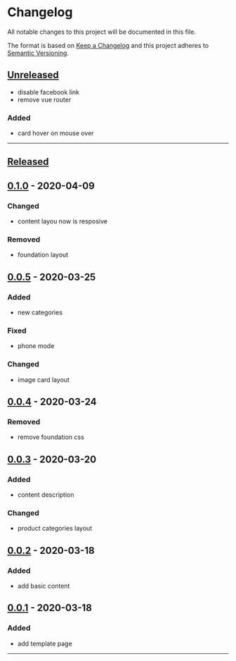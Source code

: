 # Changelog
All notable changes to this project will be documented in this file.

The format is based on [Keep a Changelog][Keep a Changelog] and this project adheres to [Semantic Versioning][Semantic Versioning].

## [Unreleased]
- disable facebook link
- remove vue router

### Added
- card hover on mouse over

---

## [Released]

## [0.1.0] - 2020-04-09

### Changed
- content layou now is resposive

### Removed
- foundation layout

## [0.0.5] - 2020-03-25

### Added
- new categories

### Fixed
- phone mode

### Changed
- image card layout

## [0.0.4] - 2020-03-24

### Removed
- remove foundation css

## [0.0.3] - 2020-03-20

### Added
- content description

### Changed
- product categories layout

## [0.0.2] - 2020-03-18

### Added
- add basic content

## [0.0.1] - 2020-03-18

### Added
- add template page
---

<!-- Links -->
[Keep a Changelog]: https://keepachangelog.com/
[Semantic Versioning]: https://semver.org/

<!-- Versions -->
[Unreleased]: https://github.com/ucavalcante/AtelieDmaxPage/compare/1.0.0...HEAD
[Released]: https://github.com/ucavalcante/AtelieDmaxPage/releases
[0.1.0]: https://github.com/ucavalcante/AtelieDmaxPage/compare/0.0.5..0.1.0
[0.0.5]: https://github.com/ucavalcante/AtelieDmaxPage/compare/0.0.4..0.0.5
[0.0.4]: https://github.com/ucavalcante/AtelieDmaxPage/compare/0.0.3..0.0.4
[0.0.3]: https://github.com/ucavalcante/AtelieDmaxPage/compare/0.0.2..0.0.3
[0.0.2]: https://github.com/ucavalcante/AtelieDmaxPage/compare/0.0.1..0.0.2
[0.0.1]: https://github.com/ucavalcante/AtelieDmaxPage/releases/0.0.1